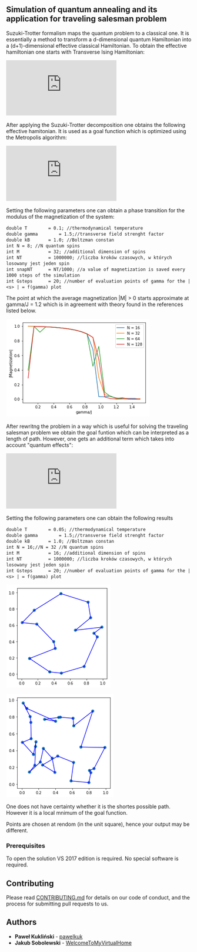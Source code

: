 ## Simulation of quantum annealing and its application for traveling salesman problem

Suzuki-Trotter formalism maps the quantum problem to a classical one. It is essentially a method to transform a d-dimensional
quantum Hamiltonian into a (d+1)-dimensional effective classical Hamiltonian. To obtain the effective hamiltonian one starts with Transverse Ising
Hamiltonian:

![equation](http://latex.codecogs.com/gif.latex?H%20%3D%20-%5CGamma%20%5Csum%5EN_%7Bi%3D1%7D%20%5Csigma%5Ex_i%20-%20%5Csum_%7B%28i%2Cj%29%7D%20J_%7Bij%7D%20%5Csigma%5Ez_i%20%5Csigma%5Ez_j)

After applying the Suzuki-Trotter decomposition one obtains the following effective hamitonian. It is used as a goal function which is optimized using the Metropolis algorithm:

![equation](http://latex.codecogs.com/gif.latex?H_%7Beff%7D%28%5Csigma%29%20%3D%20%5Csum%5EN_%7B%28i%2Cj%29%7D%20%5Csum%5EM_%7Bk%3D1%7D%20%5Cbigg%5B-%5Cfrac%7BJ_%7Bij%7D%7D%7BM%7D%5Csigma_%7Bik%7D%5Csigma_%7Bjk%7D%20-%20%5Cfrac%7B%5Cdelta_%7Bij%7D%7D%7B2%5Cbeta%7D%20%5Cln%20%5Ccoth%5CBig%28%5Cfrac%7B%5Cbeta%20%5CGamma%20%7D%7BM%7D%5CBig%29%5Csigma_%7Bik%7D%5Csigma_%7Bik&plus;1%7D%20%5Cbigg%5D)

Setting the following parameters one can obtain a phase transition for the modulus of the magnetization of the system:
```
double T		= 0.1; //thermodynamical temperature
double gamma	    = 1.5;//transverse field strenght factor
double kB		= 1.0; //Boltzman constan
int N = 8; //N quantum spins
int M			= 32; //additional dimension of spins
int NT			= 1000000; //liczba kroków czasowych, w których losowany jest jeden spin
int snapNT		= NT/1000; //a value of magnetization is saved every 1000 steps of the simulation
int Gsteps		= 20; //number of evaluation points of gamma for the | <s> | = f(gamma) plot
```

The point at which the average magnetization |M| > 0 starts approximate at gamma/J = 1.2 which is in agreement with theory found in the references listed below.

![alt text](https://github.com/QuantumAnnealingCpp/QuantumAnnealinng/blob/develop/Graphs/M16DOBRYWYKRES.png?raw=true)




After rewritng the problem in a way which is useful for solving the traveling salesman problem we obtain the goal funtion which can be interpreted as a length of path. However, one gets an
additional term which takes into account "quantum effects":

![equation](http://latex.codecogs.com/gif.latex?L%20%3D%20%5Csum%5EN_%7B%28ij%29%7D%5Csum%5EM_%7Bk%3D1%7D%20%5Cbigg%5B%20d_%7Bij%7Dn_%7Bi%28t%29j%7D%20n_%7Bj%28t&plus;1%29k%7D%20&plus;%20%5Cfrac%7B%5Cdelta_%7Bi%28t%29j%7D%7D%7B2%5Cbeta%7D%20%5Cln%5Ccoth%5CBig%28%5Cfrac%7B%5Cbeta%20%5CGamma%7D%7BM%7D%5CBig%29%20n_%7Bi%28t%29k%29n_%7Bi%28t%29k&plus;1%7D%7D%20%5Cbigg%5D)

Setting the following parameters one can obtain the following results
```
double T		= 0.05; //thermodynamical temperature
double gamma	    = 1.5;//transverse field strenght factor
double kB		= 1.0; //Boltzman constan
int N = 16;//N = 32 //N quantum spins
int M			= 16; //additional dimension of spins
int NT			= 1000000; //liczba kroków czasowych, w których losowany jest jeden spin
int Gsteps		= 20; //number of evaluation points of gamma for the | <s> | = f(gamma) plot
```

![alt text](https://github.com/QuantumAnnealingCpp/QuantumAnnealinng/blob/develop/Graphs/M16N16bestpath.png?raw=true)

![alt text](https://github.com/QuantumAnnealingCpp/QuantumAnnealinng/blob/develop/Graphs/M16N32bestpath.png?raw=true)

One does not have certainty whether it is the shortes possible path. However it is a local mnimum of the goal function.

Points are chosen at rendom (in the unit square), hence your output may be different.

### Prerequisites

To open the solution VS 2017 edition is required. No special software is required. 


## Contributing

Please read [CONTRIBUTING.md](https://gist.github.com/PurpleBooth/b24679402957c63ec426) for details on our code of conduct, and the process for submitting pull requests to us.

## Authors

* **Paweł Kukliński**  - [pawelkuk](https://github.com/pawelkuk)
* **Jakub Sobolewski**  - [WelcomeToMyVirtualHome](https://github.com/WelcomeToMyVirtualHome)

